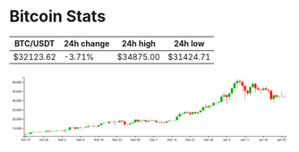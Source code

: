 # Bitcoin Stats

BTC/USDT|24h change|24h high|24h low|
|---|---|---|---|
|$32123.62|-3.71%|$34875.00|$31424.71|

<img src="./chart.svg">
